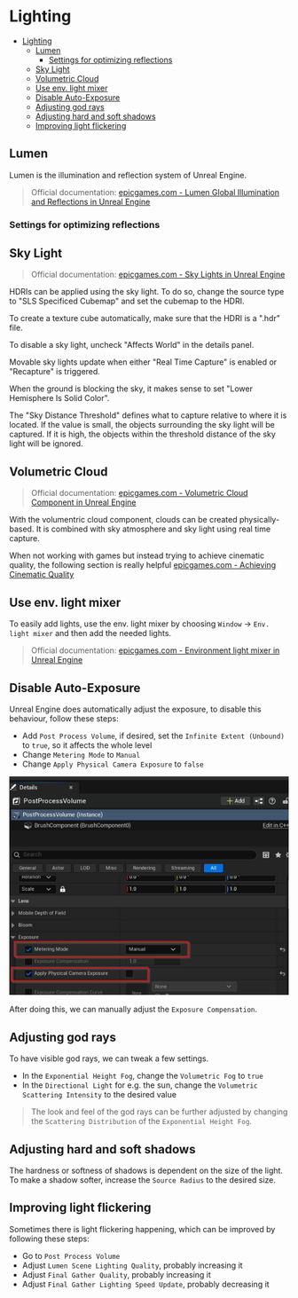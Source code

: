 # Lighting

- [Lighting](#lighting)
  - [Lumen](#lumen)
    - [Settings for optimizing reflections](#settings-for-optimizing-reflections)
  - [Sky Light](#sky-light)
  - [Volumetric Cloud](#volumetric-cloud)
  - [Use env. light mixer](#use-env-light-mixer)
  - [Disable Auto-Exposure](#disable-auto-exposure)
  - [Adjusting god rays](#adjusting-god-rays)
  - [Adjusting hard and soft shadows](#adjusting-hard-and-soft-shadows)
  - [Improving light flickering](#improving-light-flickering)

## Lumen

Lumen is the illumination and reflection system of Unreal Engine.

> Official documentation: [epicgames.com - Lumen Global Illumination and Reflections in Unreal Engine](https://dev.epicgames.com/documentation/en-us/unreal-engine/lumen-global-illumination-and-reflections-in-unreal-engine)

### Settings for optimizing reflections

## Sky Light

> Official documentation: [epicgames.com - Sky Lights in Unreal Engine](https://dev.epicgames.com/documentation/en-us/unreal-engine/sky-lights-in-unreal-engine)

HDRIs can be applied using the sky light. To do so, change the source type to "SLS Specificed Cubemap" and set the cubemap to the HDRI.

To create a texture cube automatically, make sure that the HDRI is a ".hdr" file.

To disable a sky light, uncheck "Affects World" in the details panel.

Movable sky lights update when either "Real Time Capture" is enabled or "Recapture" is triggered.

When the ground is blocking the sky, it makes sense to set "Lower Hemisphere Is Solid Color".

The "Sky Distance Threshold" defines what to capture relative to where it is located. If the value is small, the objects surrounding the sky light will be captured. If it is high, the objects within the threshold distance of the sky light will be ignored.

## Volumetric Cloud

> Official documentation: [epicgames.com - Volumetric Cloud Component in Unreal Engine](https://dev.epicgames.com/documentation/en-us/unreal-engine/volumetric-cloud-component-in-unreal-engine)

With the volumentric cloud component, clouds can be created physically-based. It is combined with sky atmosphere and sky light using real time capture.

When not working with games but instead trying to achieve cinematic quality, the following section is really helpful [epicgames.com - Achieving Cinematic Quality](https://dev.epicgames.com/documentation/en-us/unreal-engine/volumetric-cloud-component-in-unreal-engine#achievingcinematicquality)

## Use env. light mixer
To easily add lights, use the env. light mixer by choosing `Window` -> `Env. light mixer` and then add the needed lights.

> Official documentation: [epicgames.com - Environment light mixer in Unreal Engine](https://dev.epicgames.com/documentation/en-us/unreal-engine/environment-light-mixer-in-unreal-engine)

## Disable Auto-Exposure

Unreal Engine does automatically adjust the exposure, to disable this behaviour, follow these steps:

- Add `Post Process Volume`, if desired, set the `Infinite Extent (Unbound)` to `true`, so it affects the whole level
- Change `Metering Mode` to `Manual`
- Change `Apply Physical Camera Exposure` to `false`

![Disable auto exposure](images/lighting/disableautoexposure.jpg)

After doing this, we can manually adjust the `Exposure Compensation`.

## Adjusting god rays

To have visible god rays, we can tweak a few settings.

- In the `Exponential Height Fog`, change the `Volumetric Fog` to `true`
- In the `Directional Light` for e.g. the sun, change the `Volumetric Scattering Intensity` to the desired value

> The look and feel of the god rays can be further adjusted by changing the `Scattering Distribution` of the `Exponential Height Fog`.

## Adjusting hard and soft shadows

The hardness or softness of shadows is dependent on the size of the light. To make a shadow softer, increase the `Source Radius` to the desired size.

## Improving light flickering

Sometimes there is light flickering happening, which can be improved by following these steps:

- Go to `Post Process Volume`
- Adjust `Lumen Scene Lighting Quality`, probably increasing it
- Adjust `Final Gather Quality`, probably increasing it
- Adjust `Final Gather Lighting Speed Update`, probably decreasing it